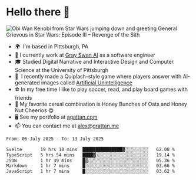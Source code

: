 <!--
**GameDog9988/GameDog9988** is a ✨ _special_ ✨ repository because its `README.md` (this file) appears on your GitHub profile.

Here are some ideas to get you started:

- 🔭 I’m currently working on ...
- 🌱 I’m currently learning ...
- 👯 I’m looking to collaborate on ...
- 🤔 I’m looking for help with ...
- 💬 Ask me about ...
- 📫 How to reach me: ...
- 😄 Pronouns: ...
- ⚡ Fun fact: ...
-->



Hello there 👋
==================================

![Obi Wan Kenobi from Star Wars jumping down and greeting General Grievous in Star Wars: Episode III – Revenge of the Sith](https://github.com/agrattan0820/agrattan0820/assets/51346343/689e56eb-29be-46a5-a079-28ea727b5f7e)


- 🌍  I'm based in Pittsburgh, PA
- 🦢  I currently work at [Gray Swan AI](https://www.grayswan.ai) as a software engineer
- 🎓  Studied Digital Narrative and Interactive Design and Computer Science at the University of Pittsburgh
- 👾  I recently made a Quiplash-style game where players answer with AI-generated images called [Artificial Unintelligence](https://github.com/agrattan0820/artificial-unintelligence)
- ⚽  In my free time I like to play soccer, read, and play board games with friends
- 🥣  My favorite cereal combination is Honey Bunches of Oats and Honey Nut Cheerios 😋
- 🖥️  See my portfolio at [agattan.com](http://agrattan.com/)
- 📫  You can contact me at [alex@grattan.me](mailto:alex@grattan.me)

<!--START_SECTION:waka-->

```txt
From: 06 July 2025 - To: 13 July 2025

Svelte       19 hrs 10 mins  ███████████████▓░░░░░░░░░   62.08 %
TypeScript   5 hrs 54 mins   ████▓░░░░░░░░░░░░░░░░░░░░   19.14 %
JSON         1 hr 39 mins    █▒░░░░░░░░░░░░░░░░░░░░░░░   05.36 %
Markdown     1 hr 7 mins     █░░░░░░░░░░░░░░░░░░░░░░░░   03.66 %
JavaScript   1 hr 7 mins     █░░░░░░░░░░░░░░░░░░░░░░░░   03.62 %
```

<!--END_SECTION:waka-->

